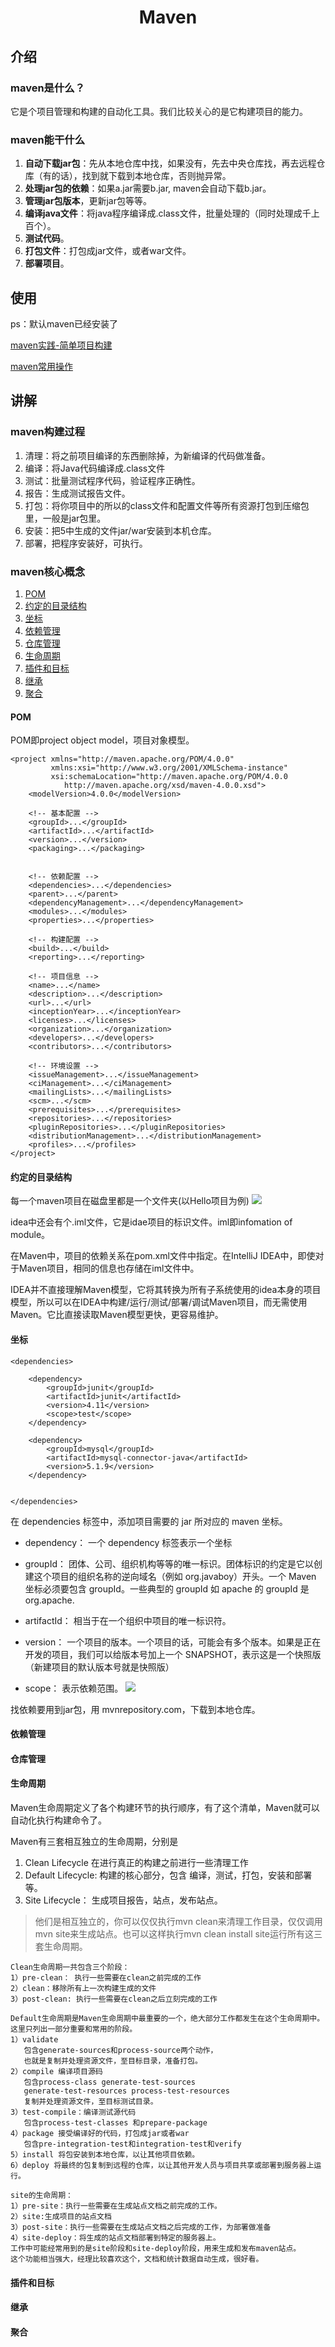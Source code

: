 # <center>Maven</center>
## 介绍
### maven是什么？
它是个项目管理和构建的自动化工具。我们比较关心的是它构建项目的能力。

### maven能干什么
1. **自动下载jar包**：先从本地仓库中找，如果没有，先去中央仓库找，再去远程仓库（有的话），找到就下载到本地仓库，否则抛异常。
2. **处理jar包的依赖**：如果a.jar需要b.jar, maven会自动下载b.jar。
3. **管理jar包版本**，更新jar包等等。
4. **编译java文件**：将java程序编译成.class文件，批量处理的（同时处理成千上百个）。
5. **测试代码**。
6. **打包文件**：打包成jar文件，或者war文件。
7. **部署项目**。

## 使用
ps：默认maven已经安装了

[maven实践-简单项目构建](maven_bulid.md)

[maven常用操作](maven.md)
## 讲解
### maven构建过程
1. 清理：将之前项目编译的东西删除掉，为新编译的代码做准备。
2. 编译：将Java代码编译成.class文件
3. 测试：批量测试程序代码，验证程序正确性。
4. 报告：生成测试报告文件。
5. 打包：将你项目中的所以的class文件和配置文件等所有资源打包到压缩包里，一般是jar包里。
6. 安装：把5中生成的文件jar/war安装到本机仓库。
7. 部署，把程序安装好，可执行。

### maven核心概念
1. [POM](#POM)
2. [约定的目录结构](#约定的目录结构)
3. [坐标](#坐标)
4. [依赖管理](#依赖管理)
5. [仓库管理](#仓库管理)
6. [生命周期](#生命周期)
7. [插件和目标](#插件和目标)
8. [继承](#继承)
9. [聚合](#聚合)

#### POM
POM即project object model，项目对象模型。

```
<project xmlns="http://maven.apache.org/POM/4.0.0"
         xmlns:xsi="http://www.w3.org/2001/XMLSchema-instance"
         xsi:schemaLocation="http://maven.apache.org/POM/4.0.0
            http://maven.apache.org/xsd/maven-4.0.0.xsd">
    <modelVersion>4.0.0</modelVersion>

    <!-- 基本配置 -->
    <groupId>...</groupId>
    <artifactId>...</artifactId>
    <version>...</version>
    <packaging>...</packaging>


    <!-- 依赖配置 -->
    <dependencies>...</dependencies>
    <parent>...</parent>
    <dependencyManagement>...</dependencyManagement>
    <modules>...</modules>
    <properties>...</properties>

    <!-- 构建配置 -->
    <build>...</build>
    <reporting>...</reporting>

    <!-- 项目信息 -->
    <name>...</name>
    <description>...</description>
    <url>...</url>
    <inceptionYear>...</inceptionYear>
    <licenses>...</licenses>
    <organization>...</organization>
    <developers>...</developers>
    <contributors>...</contributors>

    <!-- 环境设置 -->
    <issueManagement>...</issueManagement>
    <ciManagement>...</ciManagement>
    <mailingLists>...</mailingLists>
    <scm>...</scm>
    <prerequisites>...</prerequisites>
    <repositories>...</repositories>
    <pluginRepositories>...</pluginRepositories>
    <distributionManagement>...</distributionManagement>
    <profiles>...</profiles>
</project>
```


#### 约定的目录结构
每一个maven项目在磁盘里都是一个文件夹(以Hello项目为例)
![](../imges/conventionalDirectoryStructure.jpg)

idea中还会有个.iml文件，它是idae项目的标识文件。iml即infomation  of  module。

在Maven中，项目的依赖关系在pom.xml文件中指定。在IntelliJ IDEA中，即使对于Maven项目，相同的信息也存储在iml文件中。

IDEA并不直接理解Maven模型，它将其转换为所有子系统使用的idea本身的项目模型，所以可以在IDEA中构建/运行/测试/部署/调试Maven项目，而无需使用Maven。它比直接读取Maven模型更快，更容易维护。

#### 坐标
~~~~
<dependencies>
    
    <dependency>
        <groupId>junit</groupId>
        <artifactId>junit</artifactId>
        <version>4.11</version>
        <scope>test</scope>
    </dependency>
    
    <dependency>
        <groupId>mysql</groupId>
        <artifactId>mysql-connector-java</artifactId>
        <version>5.1.9</version>
    </dependency>


</dependencies>
~~~~

在 dependencies 标签中，添加项目需要的 jar 所对应的 maven 坐标。

* dependency：
一个 dependency 标签表示一个坐标

* groupId：
团体、公司、组织机构等等的唯一标识。团体标识的约定是它以创建这个项目的组织名称的逆向域名（例如 org.javaboy）开头。一个 Maven 坐标必须要包含 groupId。一些典型的 groupId 如 apache 的 groupId 是 org.apache.

* artifactId：
相当于在一个组织中项目的唯一标识符。

* version：
一个项目的版本。一个项目的话，可能会有多个版本。如果是正在开发的项目，我们可以给版本号加上一个 SNAPSHOT，表示这是一个快照版（新建项目的默认版本号就是快照版）

* scope：
表示依赖范围。
![](../imges/mavenDependentRange.png)

找依赖要用到jar包，用 mvnrepository.com，下载到本地仓库。

#### 依赖管理

#### 仓库管理

#### 生命周期
Maven生命周期定义了各个构建环节的执行顺序，有了这个清单，Maven就可以自动化执行构建命令了。

Maven有三套相互独立的生命周期，分别是
1. Clean Lifecycle 在进行真正的构建之前进行一些清理工作
2. Default Lifecycle: 构建的核心部分，包含 编译，测试，打包，安装和部署等。
3. Site Lifecycle： 生成项目报告，站点，发布站点。

>他们是相互独立的，你可以仅仅执行mvn clean来清理工作目录，仅仅调用mvn site来生成站点。也可以这样执行mvn clean install site运行所有这三套生命周期。

```
Clean生命周期一共包含三个阶段：
1）pre-clean： 执行一些需要在clean之前完成的工作
2）clean：移除所有上一次构建生成的文件
3）post-clean: 执行一些需要在clean之后立刻完成的工作

Default生命周期是Maven生命周期中最重要的一个，绝大部分工作都发生在这个生命周期中。
这里只列出一部分重要和常用的阶段。
1）validate
   包含generate-sources和process-source两个动作，
   也就是复制并处理资源文件，至目标目录，准备打包。
2）compile 编译项目源码
   包含process-class generate-test-sources 
   generate-test-resources process-test-resources
   复制并处理资源文件，至目标测试目录。
3）test-compile：编译测试源代码
   包含process-test-classes 和prepare-package
4）package 接受编译好的代码，打包成jar或者war
   包含pre-integration-test和integration-test和verify
5）install 将包安装到本地仓库，以让其他项目依赖。
6）deploy 将最终的包复制到远程的仓库，以让其他开发人员与项目共享或部署到服务器上运行。

site的生命周期：
1）pre-site：执行一些需要在生成站点文档之前完成的工作。
2）site:生成项目的站点文档
3）post-site：执行一些需要在生成站点文档之后完成的工作，为部署做准备
4）site-deploy：将生成的站点文档部署到特定的服务器上。
工作中可能经常用到的是site阶段和site-deploy阶段，用来生成和发布maven站点。
这个功能相当强大，经理比较喜欢这个，文档和统计数据自动生成，很好看。
```

#### 插件和目标

#### 继承

#### 聚合

